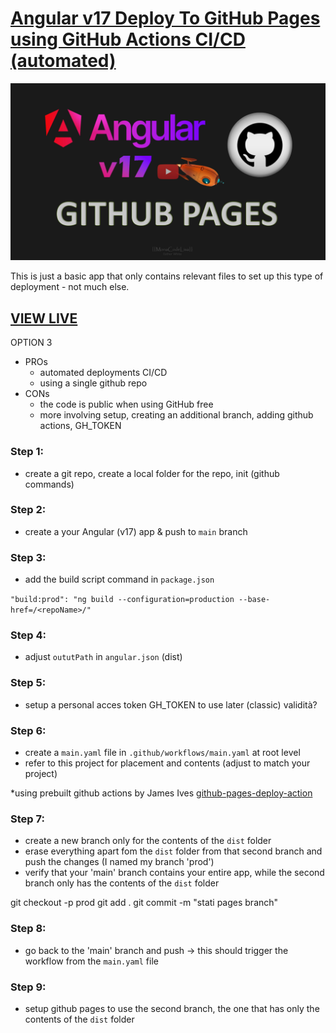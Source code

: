 # [Angular v17 Deploy To GitHub Pages using GitHub Actions CI/CD (automated)](https://www.youtube.com/watch?v=SMuB3qYjDUw)

[![Alt Text](https://github.com/monacodelisa/angular-to-github-option-three-ci-cd/blob/main/thumbnail-angular-v17-deploy-github-pages-3-play.jpg?raw=true)](https://youtu.be/SMuB3qYjDUw)

This is just a basic app that only contains relevant files to set up this type of deployment - not much else.

## [VIEW LIVE](https://monacodelisa.github.io/angular-to-github-option-three-ci-cd/)

OPTION 3 
- PROs 
  - automated deployments CI/CD
  - using a single github repo
- CONs 
  - the code is public when using GitHub free
  - more involving setup, creating an additional branch, adding github actions, GH_TOKEN


### Step 1: 
- create a git repo, create a local folder for the repo, init (github commands)

### Step 2: 
- create a your Angular (v17) app & push to `main` branch 

### Step 3:
- add the build script command in `package.json`

`"build:prod": "ng build --configuration=production --base-href=/<repoName>/"`

### Step 4:
- adjust `oututPath` in `angular.json` (dist)

### Step 5:
- setup a personal acces token GH_TOKEN to use later (classic)
validità?

### Step 6:
- create a `main.yaml` file in `.github/workflows/main.yaml` at root level
- refer to this project for placement and contents (adjust to match your project)

*using prebuilt github actions by James Ives [github-pages-deploy-action](https://github.com/JamesIves/github-pages-deploy-action)

### Step 7:
- create a new branch only for the contents of the `dist` folder
- erase everything apart fom the `dist` folder from that second branch and push the changes (I named my branch 'prod')
- verify that your 'main' branch contains your entire app, while the second branch only has the contents of the `dist` folder

git checkout -p prod
git add .
git commit -m "stati pages branch"

### Step 8: 
- go back to the 'main' branch and push -> this should trigger the workflow from the `main.yaml` file

### Step 9: 
- setup github pages to use the second branch, the one that has only the contents of the `dist` folder
